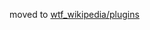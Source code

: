
moved to [wtf_wikipedia/plugins](https://github.com/spencermountain/wtf_wikipedia/tree/master/plugins/latex)
